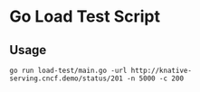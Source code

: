 # Go Load Test Script

## Usage
```
go run load-test/main.go -url http://knative-serving.cncf.demo/status/201 -n 5000 -c 200
```
